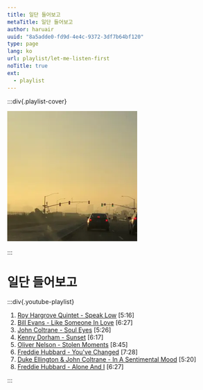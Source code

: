 ```yaml
---
title: 일단 들어보고
metaTitle: 일단 들어보고
author: haruair
uuid: "8a5adde0-fd9d-4e4c-9372-3df7b64bf120"
type: page
lang: ko
url: playlist/let-me-listen-first
noTitle: true
ext:
  - playlist
---
```


:::div{.playlist-cover}

![Let me listen first](let-me-listen-first-cover.webp)

:::

<h1 class="font-size-medium">일단 들어보고</h1>

:::div{.youtube-playlist}

1. [Roy Hargrove Quintet - Speak Low](https://www.youtube.com/watch?v=BzEKMZ3O6Vo) [5:16]
1. [Bill Evans - Like Someone In Love](https://www.youtube.com/watch?v=gw-o0uTkp_k) [6:27]
1. [John Coltrane - Soul Eyes](https://www.youtube.com/watch?v=Y_z4pYO4Y_g) [5:26]
1. [Kenny Dorham - Sunset](https://www.youtube.com/watch?v=luj_YryuP8c) [6:17]
1. [Oliver Nelson - Stolen Moments](https://www.youtube.com/watch?v=7A9XsIjr-R4) [8:45]
1. [Freddie Hubbard - You've Changed](https://www.youtube.com/watch?v=_xOaL7nbINI) [7:28]
1. [Duke Ellington & John Coltrane - In A Sentimental Mood](https://www.youtube.com/watch?v=JiP7jKdAhD0) [5:20]
1. [Freddie Hubbard - Alone And I](https://www.youtube.com/watch?v=r6DUDPoE_-0) [6:27]

:::

